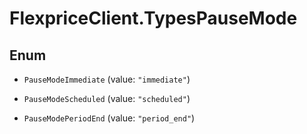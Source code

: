 # FlexpriceClient.TypesPauseMode

## Enum


* `PauseModeImmediate` (value: `"immediate"`)

* `PauseModeScheduled` (value: `"scheduled"`)

* `PauseModePeriodEnd` (value: `"period_end"`)


